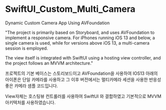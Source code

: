 # SwiftUI_Custom_Multi_Camera
Dynamic Custom Camera App Using AVFoundation




"The project is primarily based on Storyboard, and uses AVFoundation to implement a responsive camera. For iPhones running iOS 13 and below, a single camera is used, while for versions above iOS 13, a multi-camera session is employed.

The view itself is integrated with SwiftUI using a hosting view controller, and the project follows an MVVM architecture."



프로젝트의 기본 베이스는 스토리보드이고
AVFoundation을 사용하여 IOS13 아래의 아이폰은 단일 카메라를 사용하고
그 이후 버전에서는 멀티카메라 세션을 사용한 반응성 좋은 카메라 샘플 코드입니다.

View자체는 호스팅뷰 컨트롤러를 사용하여 SwiftUI 와 결합하였고 기본적으로 MVVM 아키텍처를 사용하였습니다.
